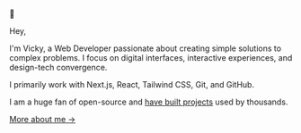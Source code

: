 🐝

Hey, 

I'm Vicky, a Web Developer passionate about creating simple solutions to complex problems. 
I focus on digital interfaces, interactive experiences, and design-tech convergence.

I primarily work with Next.js, React, Tailwind CSS, Git, and GitHub.


I am a huge fan of open-source and [have built projects](https://www.gitme.live/) used by thousands.

[More about me &rarr;](https://portfolio-main-eta-five.vercel.app/)